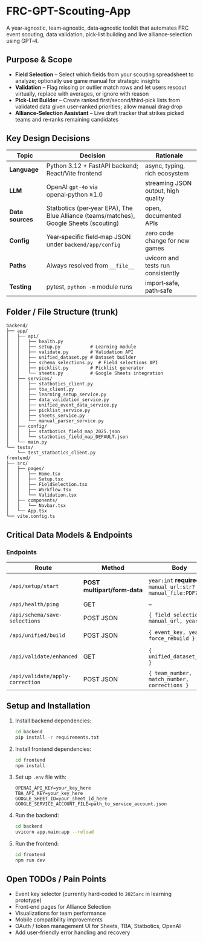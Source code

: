 # FRC-GPT-Scouting-App

A year‑agnostic, team‑agnostic, data‑agnostic toolkit that automates FRC event scouting, data validation, pick‑list building and live alliance‑selection using GPT‑4.

## Purpose & Scope
* **Field Selection** – Select which fields from your scouting spreadsheet to analyze; optionally use game manual for strategic insights
* **Validation** – Flag missing or outlier match rows and let users rescout virtually, replace with averages, or ignore with reason
* **Pick‑List Builder** – Create ranked first/second/third‑pick lists from validated data given user‑ranked priorities; allow manual drag‑drop
* **Alliance‑Selection Assistant** – Live draft tracker that strikes picked teams and re‑ranks remaining candidates

## Key Design Decisions
| Topic | Decision | Rationale |
| ----- | -------- | --------- |
| **Language** | Python 3.12 + FastAPI backend; React/Vite frontend | async, typing, rich ecosystem |
| **LLM** | OpenAI `gpt‑4o` via openai‑python ≥1.0 | streaming JSON output, high quality |
| **Data sources** | Statbotics (per‑year EPA), The Blue Alliance (teams/matches), Google Sheets (scouting) | open, documented APIs |
| **Config** | Year‑specific field‑map JSON under `backend/app/config` | zero code change for new games |
| **Paths** | Always resolved from `__file__` | uvicorn and tests run consistently |
| **Testing** | pytest, `python -m` module runs | import‑safe, path‑safe |

## Folder / File Structure (trunk)
```
backend/
├── app/
│   ├── api/
│   │   ├── health.py
│   │   ├── setup.py           # Learning module
│   │   ├── validate.py        # Validation API
│   │   ├── unified_dataset.py # Dataset builder
│   │   ├── schema_selections.py  # Field selections API
│   │   ├── picklist.py        # Picklist generator
│   │   └── sheets.py          # Google Sheets integration
│   ├── services/
│   │   ├── statbotics_client.py
│   │   ├── tba_client.py
│   │   ├── learning_setup_service.py
│   │   ├── data_validation_service.py
│   │   ├── unified_event_data_service.py
│   │   ├── picklist_service.py
│   │   ├── sheets_service.py
│   │   └── manual_parser_service.py
│   ├── config/
│   │   ├── statbotics_field_map_2025.json
│   │   └── statbotics_field_map_DEFAULT.json
│   └── main.py
└── tests/
    └── test_statbotics_client.py
frontend/
├── src/
│   ├── pages/
│   │   ├── Home.tsx
│   │   ├── Setup.tsx
│   │   ├── FieldSelection.tsx
│   │   ├── Workflow.tsx
│   │   └── Validation.tsx
│   ├── components/
│   │   └── Navbar.tsx
│   └── App.tsx
└── vite.config.ts
```

## Critical Data Models & Endpoints
### Endpoints
| Route | Method | Body | Response |
|-------|--------|------|----------|
| `/api/setup/start` | **POST multipart/form‑data** | `year:int` **required**  <br>`manual_url:str?` <br>`manual_file:PDF?` | `{ year, manual_info, sample_teams[] }` |
| `/api/health/ping` | GET | – | `{status:"ok"}` |
| `/api/schema/save-selections` | POST JSON | `{ field_selections, manual_url, year }` | Selection save status |
| `/api/unified/build` | POST JSON | `{ event_key, year, force_rebuild }` | Dataset build status & path |
| `/api/validate/enhanced` | GET | `{ unified_dataset_path }` | Validation results with outliers |
| `/api/validate/apply-correction` | POST JSON | `{ team_number, match_number, corrections }` | Correction status |

## Setup and Installation

1. Install backend dependencies:
   ```bash
   cd backend
   pip install -r requirements.txt
   ```

2. Install frontend dependencies:
   ```bash
   cd frontend
   npm install
   ```

3. Set up `.env` file with:
   ```
   OPENAI_API_KEY=your_key_here
   TBA_API_KEY=your_key_here
   GOOGLE_SHEET_ID=your_sheet_id_here
   GOOGLE_SERVICE_ACCOUNT_FILE=path_to_service_account.json
   ```

4. Run the backend:
   ```bash
   cd backend
   uvicorn app.main:app --reload
   ```

5. Run the frontend:
   ```bash
   cd frontend
   npm run dev
   ```

## Open TODOs / Pain Points
* Event key selector (currently hard‑coded to `2025arc` in learning prototype)
* Front‑end pages for Alliance Selection
* Visualizations for team performance
* Mobile compatibility improvements
* OAuth / token management UI for Sheets, TBA, Statbotics, OpenAI
* Add user-friendly error handling and recovery